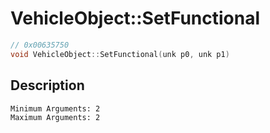 # VehicleObject::SetFunctional
```c
// 0x00635750
void VehicleObject::SetFunctional(unk p0, unk p1)
```
## Description
```
Minimum Arguments: 2
Maximum Arguments: 2
```
